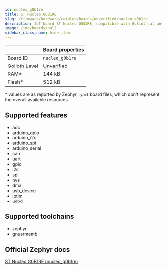 ```yaml
---
id: nucleo_g0b1re
title: ST Nucleo G0B1RE
slug: /firmware/hardware/catalog/boards/unverified/nucleo_g0b1re
description: IoT board ST Nucleo G0B1RE, compatible with Golioth at unverified level.
image: /img/boards/null
sidebar_class_name: hide-item
---
```


[//]: # (This is an auto-generated file, do not edit! Changes to it will be lost upon re-generation)



|                | Board properties     |
| -------------  | -------------------- |
| Board ID       | `nucleo_g0b1re` |
| Golioth Level  | [Unverified](/firmware/hardware#unverified-boards) |
| RAM*           | 144 kB |
| Flash*         | 512 kB |

\* values are as reported by Zephyr `.yaml` board files, which don't represent the overall available resources



## Supported features

* adc
* arduino_gpio
* arduino_i2c
* arduino_spi
* arduino_serial
* can
* uart
* gpio
* i2c
* spi
* nvs
* dma
* usb_device
* lptim
* usbd

## Supported toolchains

* zephyr
* gnuarmemb

## Official Zephyr docs

[ST Nucleo G0B1RE (nucleo_g0b1re)](https://docs.zephyrproject.org/latest/boards/st/nucleo_g0b1re/doc/index.html)
